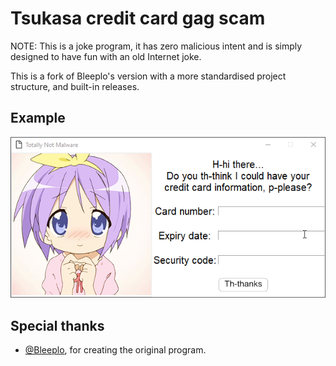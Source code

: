 # Tsukasa credit card gag scam

NOTE: This is a joke program, it has zero malicious intent and is simply
designed to have fun with an old Internet joke.

This is a fork of Bleeplo's version with a more standardised project
structure, and built-in releases.

## Example

![A GIF animation of the program running][example-gif]

## Special thanks

* [@Bleeplo][], for creating the original program.

<!-- Exe version here: https://drive.google.com/file/d/1gVKI089Y7Ub7MrqNmRwsvOGZYS3msnIu/view?usp=sharing
If you're gonna be running the .py file, please have all the pictures in the same folder as script.py
Along w/ the the pictures having the same name as the script.py requires.

This script took around 11 hours to make. Do not edit the script to have malicious code & then distribute it.
Thank you, God bless -->

[example-gif]: ./docs/assets/example.gif
[@Bleeplo]: https://github.com/Bleeplo
